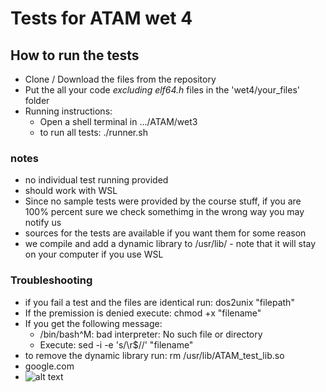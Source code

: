 # Tests for ATAM wet 4

## How to run the tests
* Clone / Download the files from the repository
* Put the all your code *excluding elf64.h* files in the 'wet4/your_files' folder
* Running instructions: 
  - Open a shell terminal in .../ATAM/wet3
  - to run all tests: ./runner.sh

### notes
* no individual test running provided
* should work with WSL
* Since no sample tests were provided by the course stuff, if you are 100% percent sure we check somethimg in the wrong way you may notify us
* sources for the tests are available if you want them for some reason
* we compile and add a dynamic library to /usr/lib/ - note that it will stay on your computer if you use WSL

### Troubleshooting
* if you fail a test and the files are identical run: dos2unix "filepath"
* If the premission is denied execute: chmod +x "filename"
* If you get the following message:
  - /bin/bash^M: bad interpreter: No such file or directory
  - Execute: sed -i -e 's/\r$//' "filename"
* to remove the dynamic library run: rm /usr/lib/ATAM_test_lib.so
* google.com
* ![alt text](https://i.kym-cdn.com/entries/icons/original/000/012/073/7686178464_fdc8ea66c7.jpg)

